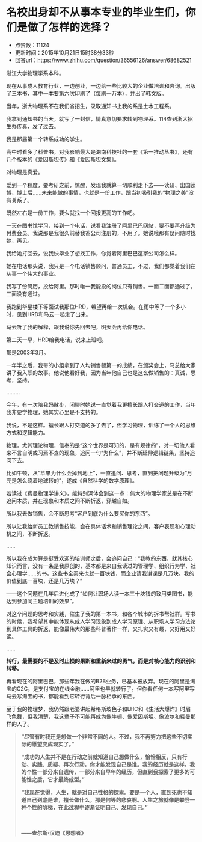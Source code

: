 # 名校出身却不从事本专业的毕业生们，你们是做了怎样的选择？
- 点赞数：11124
- 更新时间：2015年10月21日15时38分33秒
- 回答url：https://www.zhihu.com/question/36556126/answer/68682521
<body>
 <p data-pid="28fjfr-2">浙江大学物理学系本科。</p>
 <p data-pid="6Z9GiWqS">现在从事成人教育行业，一边创业，一边给一些比较大的企业做培训和咨询。出版了三本书，其中一本要第六次印刷了（每刷一万本），并出了韩文版。</p>
 <p data-pid="6jmqIjnq">当年，浙大物理系不在我们省招生，录取通知书上我的系是土木工程系。</p>
 <p data-pid="aD6re5XL">我拿到通知书的当天，就写了一封信，情真意切要求转到物理系。114查到浙大招生办传真，发了过去。</p>
 <p data-pid="3WkscZdE">我是那届第一个转系成功的学生。</p>
 <p data-pid="tPkDJ75f">高中时看多了科普书，对我影响最大是湖南科技社的一套《第一推动丛书》，还有几个版本的《爱因斯坦传》和《爱因斯坦文集》。</p>
 <p data-pid="GwvIWan3">对物理是真爱。</p>
 <p data-pid="SLYVJVtz">爱到一个程度，要考研之前，惊醒，发现我就算一切顺利走下去——读研、出国读博、博士后……未来能做的事情，也就是一份工作，跟当初吸引我的“物理之美”没有关系了。</p>
 <p data-pid="6xlz00Kg">既然左右是一份工作，要么就找一个回报更高的工作吧。</p>
 <p data-pid="AjUcUy1m">一天在图书馆学习，接到一个电话，说看我注册了阿里巴巴网站，要不要再升级为付费会员。我说那是我很久前替我爸公司注册的，不用了。她说哦那有疑问随时找她，再见。</p>
 <p data-pid="dxIc69fD">我给她打回去，说我快毕业了想找工作，你觉着阿里巴巴这家公司怎么样。</p>
 <p data-pid="si4Znrhv">她在电话那头说，我只是一个电话销售顾问，普通员工，不过，我们都觉着我们在从事一个伟大的事业。</p>
 <p data-pid="ypZ7VJV_">我写了份简历，投给阿里。那时唯一我能投的岗位只有销售。一面二面都通过了。三面没有通过。</p>
 <p data-pid="7BAx79CG">我跑到华星楼下等面试我那位HRD，希望再给一次机会。在雨中等了一个多小时，见到HRD和马云一起走了出来。</p>
 <p data-pid="YGG0mwOy">马云听了我的解释，跟我说你先回去吧，明天会再给你电话。</p>
 <p data-pid="9duTig_O">第二天一早，HRD给我电话，说来上班吧。</p>
 <p data-pid="Kf1FWlxT">那是2003年3月。</p>
 <p data-pid="cefvBbS3">一年半之后，我带的小组拿到了人均销售额第一的成绩，在颁奖会上，马总给大家讲了我入职的故事。他说他看好我，因为当年他自己也是这么做销售的：真诚，思考，坚持。</p>
 <p data-pid="eNlRm2zi">………</p>
 <p data-pid="PxWbUn8s">今年，有一次陪我妈散步，闲聊时她说一直觉着我更擅长跟人打交道的工作，当年我非要学物理，她其实心里是不支持的。</p>
 <p data-pid="ea4IumXa">我说，不是这样。擅长跟人打交道的多了去了，但学习物理，训练了一个人的思维方式和逻辑能力。</p>
 <p data-pid="_MqT_Zuw">物理，尤其理论物理，信奉的是“这个世界是可知的，是有规律的”，对一切他人看来不言自明或习焉不查的现象，追问一句“为什么”，并不断延伸逻辑链条，坚持追问下去。</p>
 <p data-pid="uWhSzTmq">比如牛顿，从“苹果为什么会掉到地上”，一直追问、思考，直到把问题升级为“月亮是怎么绕着地球转的”，遂成《自然科学的数学原理》。</p>
 <p data-pid="emI4lyHa">若读过《费曼物理学讲义》，能特别深体会到这一点：伟大的物理学家总是在不断追问本质，并在现象和本质之间不断折返，穿越自如。</p>
 <p data-pid="-qk0UgTA">所以我去做销售，会不断思考“客户到底为什么要买你的东西”。</p>
 <p data-pid="zKlcPoVR">所以让我给新员工教销售技能，会在具体话术和销售理论之间，客户表现和心理动机之间，不断折返。</p>
 <p data-pid="Hs8vu-7-">……</p>
 <p data-pid="SkY0LNGM">所以我在成为算是挺受欢迎的培训师之后，会追问自己：“我教的东西，就其核心知识而言，没有一条是我原创的，基本都是来自我读过的管理学、组织行为学、社会心理学……的书。这些书全买来也就一百块钱，而企业请我讲课是几万块。我的价值到底一百块，还是几万块？”</p>
 <p data-pid="4HQdLIdg">——这个问题在几年后进化成了“如何让职场人读一本三十块钱的致用类图书，能达到参加同主题培训的效果”。</p>
 <p data-pid="7DqJyFQN">对这个问题的思考和实践，催生了我的第一本书，和各个城市的拆书帮社群。写书的时候，我希望其中能体现从成人学习现象到成人学习原理、从职场人学习方法论到具体工具的折返，能像最伟大的那些科普著作一样，又扎实又有趣，又好用又好读。</p>
 <p data-pid="MVqVyqhR">……</p>
 <p data-pid="L_CZW1Z5"><b>转行，最需要的不是及时止损的果断和重新来过的勇气，而是对核心能力的识别和转移。</b></p>
 <p data-pid="3M9wcwjo">再看现在的阿里巴巴，那些年我在做的B2B业务，已基本被放弃。现在的阿里是淘宝的C2C，是支付宝的在线金融……阿里也早就转行了。但你看任何一本写阿里写马云写淘宝的书，都能看到它转行背后一脉相承的东西。</p>
 <p data-pid="GmMMphxw">至于我的物理梦，我仍然跟老婆讲起希格斯玻色子和LHC和《生活大爆炸》时眉飞色舞，但我清楚，我这辈子不可能再成为像牛顿、像爱因斯坦、像波尔和费曼那样的人了。</p>
 <blockquote data-pid="10eotDB_">
  <p data-pid="ANJh2V-a"><b>“</b><b>尽管有时我还是想做一个非常不同的人。不过，我不再努力把这些不切实际的愿望变成现实了。”</b></p>
  <p data-pid="cVWWdZ5F"><b>“</b><b>成功的人生并不是在行动之前就知道自己想做什么，恰恰相反，只有行动、实践、质疑、再次行动，你才能发现自己是谁。我的经历就是这样。我的个性一部分来自遗传，一部分来自早年的经历，但直到我探索了更多的可能性之后，它才最终成型。”</b></p>
  <p data-pid="73GSyuA-"><b>“</b><b>我现在觉得，人生，就是对自己性格的探索。要是一个人，直到死也不知道自己到底是谁，擅长做什么，那是何等的悲哀啊。人生之旅就像是攀登一种个性的阶梯，在此过程中逐渐证明自己、发现自己。”</b></p>
  <br>
  <br><b>——</b><b>查尔斯·汉迪《思想者》</b>
 </blockquote>
</body>